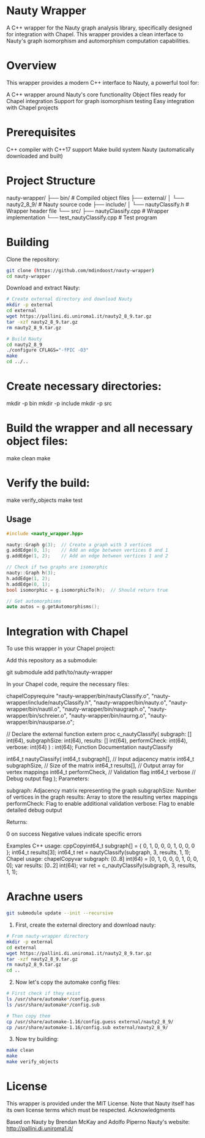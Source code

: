 # Nauty Wrapper

A C++ wrapper for the Nauty graph analysis library, specifically designed for integration with Chapel. This wrapper provides a clean interface to Nauty's graph isomorphism and automorphism computation capabilities.

# Overview
This wrapper provides a modern C++ interface to Nauty, a powerful tool for:

A C++ wrapper around Nauty's core functionality
Object files ready for Chapel integration
Support for graph isomorphism testing
Easy integration with Chapel projects

# Prerequisites

C++ compiler with C++17 support
Make build system
Nauty (automatically downloaded and built)

# Project Structure

nauty-wrapper/
├── bin/                   # Compiled object files
├── external/
│   └── nauty2_8_9/       # Nauty source code
├── include/
│   └── nautyClassify.h   # Wrapper header file
└── src/
    ├── nautyClassify.cpp # Wrapper implementation
    └── test_nautyClassify.cpp # Test program

# Building

Clone the repository:

```bash
git clone (https://github.com/mdindoost/nauty-wrapper)
cd nauty-wrapper
```

Download and extract Nauty:


```bash
# Create external directory and download Nauty
mkdir -p external
cd external
wget https://pallini.di.uniroma1.it/nauty2_8_9.tar.gz
tar -xzf nauty2_8_9.tar.gz
rm nauty2_8_9.tar.gz

# Build Nauty
cd nauty2_8_9
./configure CFLAGS="-fPIC -O3"
make
cd ../..
```
# Create necessary directories:

mkdir -p bin
mkdir -p include
mkdir -p src

# Build the wrapper and all necessary object files:
make clean
make

# Verify the build:

make verify_objects
make test


## Usage

```cpp
#include <nauty_wrapper.hpp>

nauty::Graph g(3);  // Create a graph with 3 vertices
g.addEdge(0, 1);    // Add an edge between vertices 0 and 1
g.addEdge(1, 2);    // Add an edge between vertices 1 and 2

// Check if two graphs are isomorphic
nauty::Graph h(3);
h.addEdge(1, 2);
h.addEdge(0, 1);
bool isomorphic = g.isomorphicTo(h);  // Should return true

// Get automorphisms
auto autos = g.getAutomorphisms();
```
# Integration with Chapel
To use this wrapper in your Chapel project:

Add this repository as a submodule:

git submodule add <repository-url> path/to/nauty-wrapper

In your Chapel code, require the necessary files:

chapelCopyrequire "nauty-wrapper/bin/nautyClassify.o",
        "nauty-wrapper/include/nautyClassify.h",
        "nauty-wrapper/bin/nauty.o",
        "nauty-wrapper/bin/nautil.o",
        "nauty-wrapper/bin/naugraph.o",
        "nauty-wrapper/bin/schreier.o",
        "nauty-wrapper/bin/naurng.o",
        "nauty-wrapper/bin/nausparse.o";

// Declare the external function
extern proc c_nautyClassify(
    subgraph: [] int(64), 
    subgraphSize: int(64), 
    results: [] int(64),
    performCheck: int(64),
    verbose: int(64)
) : int(64);
Function Documentation
nautyClassify

int64_t nautyClassify(
    int64_t subgraph[],     // Input adjacency matrix
    int64_t subgraphSize,   // Size of the matrix
    int64_t results[],      // Output array for vertex mappings
    int64_t performCheck,   // Validation flag
    int64_t verbose         // Debug output flag
);
Parameters:

subgraph: Adjacency matrix representing the graph
subgraphSize: Number of vertices in the graph
results: Array to store the resulting vertex mappings
performCheck: Flag to enable additional validation
verbose: Flag to enable detailed debug output

Returns:

0 on success
Negative values indicate specific errors

Examples
C++ usage:
cppCopyint64_t subgraph[] = {
    0, 1, 0,
    0, 0, 1,
    0, 0, 0
};
int64_t results[3];
int64_t ret = nautyClassify(subgraph, 3, results, 1, 1);
Chapel usage:
chapelCopyvar subgraph: [0..8] int(64) = [0, 1, 0, 0, 0, 1, 0, 0, 0];
var results: [0..2] int(64);
var ret = c_nautyClassify(subgraph, 3, results, 1, 1);
# Arachne users
```bash
git submodule update --init --recursive
```
1. First, create the external directory and download nauty:

```bash
# From nauty-wrapper directory
mkdir -p external
cd external
wget https://pallini.di.uniroma1.it/nauty2_8_9.tar.gz
tar -xzf nauty2_8_9.tar.gz
rm nauty2_8_9.tar.gz
cd ..
```
2. Now let's copy the automake config files:


```bash
# First check if they exist
ls /usr/share/automake*/config.guess
ls /usr/share/automake*/config.sub

# Then copy them
cp /usr/share/automake-1.16/config.guess external/nauty2_8_9/
cp /usr/share/automake-1.16/config.sub external/nauty2_8_9/
```
3. Now try building:
```bash
make clean
make
make verify_objects
```

# License
This wrapper is provided under the MIT License. Note that Nauty itself has its own license terms which must be respected.
Acknowledgments

Based on Nauty by Brendan McKay and Adolfo Piperno
Nauty's website: http://pallini.di.uniroma1.it/
